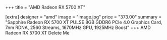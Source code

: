 +++
title = "AMD Radeon RX 5700 XT"

[extra]
designer = "amd"
image = "image.jpg"
price = "373.00"
summary = "Sapphire Radeon RX 5700 XT PULSE 8GB GDDR6 PCIe 4.0 Graphics Card, 7nm RDNA, 2560 Streams, 1670MHz GPU, 1925MHz Boost"
+++
AMD Radeon RX 5700 XT Delete Me
<!-- more -->
